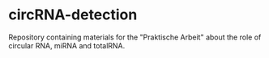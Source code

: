 # circRNA-detection
Repository containing materials for the "Praktische Arbeit" about the role of circular RNA, miRNA and totalRNA.
